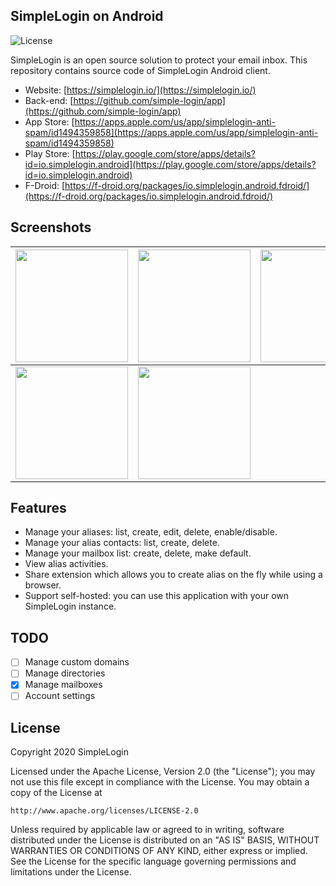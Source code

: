 ## SimpleLogin on Android
![License](https://img.shields.io/badge/license-Apache%202-blue.svg)

SimpleLogin is an open source solution to protect your email inbox. This repository contains source code of SimpleLogin Android client.

- Website: [https://simplelogin.io/](https://simplelogin.io/)
- Back-end: [https://github.com/simple-login/app](https://github.com/simple-login/app)
- App Store: [https://apps.apple.com/us/app/simplelogin-anti-spam/id1494359858](https://apps.apple.com/us/app/simplelogin-anti-spam/id1494359858)
- Play Store: [https://play.google.com/store/apps/details?id=io.simplelogin.android](https://play.google.com/store/apps/details?id=io.simplelogin.android)
- F-Droid: [https://f-droid.org/packages/io.simplelogin.android.fdroid/](https://f-droid.org/packages/io.simplelogin.android.fdroid/)

## Screenshots
|<img src="https://raw.githubusercontent.com/simple-login/Simple-Login-Android/master/fastlane/metadata/android/en-US/images/phoneScreenshots/1.png" width="180" />|<img src="https://raw.githubusercontent.com/simple-login/Simple-Login-Android/master/fastlane/metadata/android/en-US/images/phoneScreenshots/2.png" width="180" />|<img src="https://raw.githubusercontent.com/simple-login/Simple-Login-Android/master/fastlane/metadata/android/en-US/images/phoneScreenshots/3.png" width="180" />|
|----|----|----|
|<img src="https://raw.githubusercontent.com/simple-login/Simple-Login-Android/master/fastlane/metadata/android/en-US/images/phoneScreenshots/4.png" width="180" />|<img src="https://raw.githubusercontent.com/simple-login/Simple-Login-Android/master/fastlane/metadata/android/en-US/images/phoneScreenshots/5.png" width="180" />|

## Features
- Manage your aliases: list, create, edit, delete, enable/disable.
- Manage your alias contacts: list, create, delete.
- Manage your mailbox list: create, delete, make default.
- View alias activities.
- Share extension which allows you to create alias on the fly while using a browser.
- Support self-hosted: you can use this application with your own SimpleLogin instance.

## TODO
- [ ] Manage custom domains
- [ ] Manage directories
- [x] Manage mailboxes
- [ ] Account settings

## License
Copyright 2020 SimpleLogin

Licensed under the Apache License, Version 2.0 (the "License");
you may not use this file except in compliance with the License.
You may obtain a copy of the License at

    http://www.apache.org/licenses/LICENSE-2.0

Unless required by applicable law or agreed to in writing, software
distributed under the License is distributed on an "AS IS" BASIS,
WITHOUT WARRANTIES OR CONDITIONS OF ANY KIND, either express or implied.
See the License for the specific language governing permissions and
limitations under the License.
